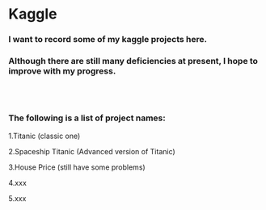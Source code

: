 # Kaggle

### I want to record some of my kaggle projects here.<br/>

### Although there are still many deficiencies at present, I hope to improve with my progress.<br/>

<br/>

<br/>

### **The following is a list of project names:**

1.Titanic (classic one)<br/>

2.Spaceship Titanic (Advanced version of Titanic)<br/>

3.House Price (still have some problems)<br/>

4.xxx

5.xxx
